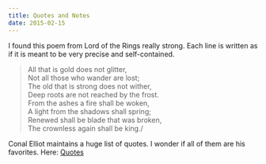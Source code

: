 ```yaml
---
title: Quotes and Notes
date: 2015-02-15
---
```


I found this poem from Lord of the Rings really strong. Each line is
written as if it is meant to be very precise and self-contained.

> All that is gold does not glitter,  
> Not all those who wander are lost;  
> The old that is strong does not wither,  
> Deep roots are not reached by the frost.  
> From the ashes a fire shall be woken,  
> A light from the shadows shall spring;  
> Renewed shall be blade that was broken,  
> The crownless again shall be king./  


Conal Elliot maintains a huge list of quotes. I wonder if all of them are his
favorites. Here: [Quotes](http://conal.net/quotes.htm)
